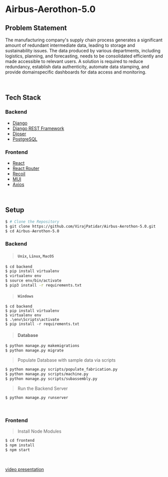# Airbus-Aerothon-5.0

## Problem Statement
The manufacturing company's supply chain process generates a significant amount of redundant intermediate data, leading to storage and sustainability issues. The data produced by various departments, including logistics, planning, and forecasting, needs to be consolidated efficiently and made accessible to relevant users. A solution is required to reduce redundancy, establish data authenticity, automate data stamping, and provide domainspecific dashboards for data access and monitoring.

<br />

## Tech Stack
### Backend
- [Django](https://www.djangoproject.com/)
- [Django REST Framework](https://www.django-rest-framework.org/)
- [Djoser](https://djoser.readthedocs.io/en/latest/getting_started.html)
- [PostgreSQL](https://www.postgresql.org/)

### Frontend
- [React](https://react.dev/)
- [React Router](https://reactrouter.com/en/main)
- [Recoil](https://recoiljs.org/)
- [MUI](https://mui.com/)
- [Axios](https://axios-http.com/)

<br />

## Setup

```bash
$ # Clone the Repository
$ git clone https://github.com/VirajPatidar/Airbus-Aerothon-5.0.git 
$ cd Airbus-Aerothon-5.0
```

### Backend

> #### `Unix`, `Linux`, `MacOS` 
```bash
$ cd backend
$ pip install virtualenv
$ virtualenv env
$ source env/bin/activate
$ pip3 install -r requirements.txt
```

> #### `Windows` 
```
$ cd backend
$ pip install virtualenv
$ virtualenv env
$ .\env\Scripts\activate
$ pip install -r requirements.txt
```

> #### Database

```bash
$ python manage.py makemigrations
$ python manage.py migrate
```

> Populate Database with sample data via scripts
```bash
$ python manage.py scripts/populate_fabrication.py 
$ python manage.py scripts/machine.py 
$ python manage.py scripts/subassembly.py
```

> Run the Backend Server

```bash
$ python manage.py runserver
```

<br />

### Frontend

> Install Node Modules 
```bash
$ cd frontend
$ npm install
$ npm start

```

<br />

[video presentation](https://drive.google.com/file/d/1lg_8satarY9BJLqzXiN3Jzw8iF67p2fL/view?usp=share_link)
